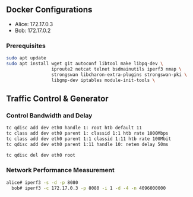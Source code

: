 ## Docker Configurations

- Alice: 172.17.0.3
- Bob: 172.17.0.2

### Prerequisites

```bash
sudo apt update
sudo apt install wget git autoconf libtool make libpq-dev \
                 iproute2 netcat telnet bsdmainutils iperf3 nmap \
                 strongswan libcharon-extra-plugins strongswan-pki \
                 libgmp-dev iptables module-init-tools \
```

## Traffic Control & Generator

### Control Bandwidth and Delay

```bash
tc qdisc add dev eth0 handle 1: root htb default 11
tc class add dev eth0 parent 1: classid 1:1 htb rate 1000Mbps
tc class add dev eth0 parent 1:1 classid 1:11 htb rate 100Mbit
tc qdisc add dev eth0 parent 1:11 handle 10: netem delay 50ms

tc qdisc del dev eth0 root
```

### Network Performance Measurement

```bash
alice# iperf3 -s -d -p 8080
  bob# iperf3 -c 172.17.0.3 -p 8080 -i 1 -d -4 -n 4096000000
```
